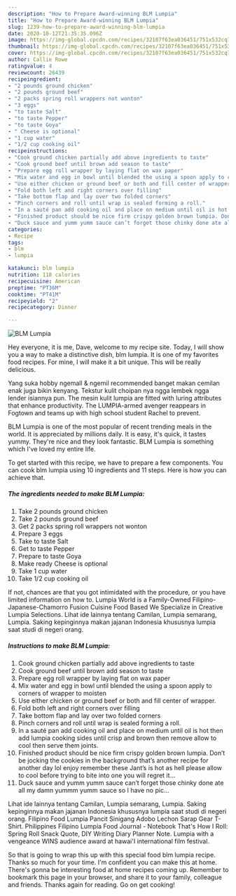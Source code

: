 ```yaml
---
description: "How to Prepare Award-winning BLM Lumpia"
title: "How to Prepare Award-winning BLM Lumpia"
slug: 1239-how-to-prepare-award-winning-blm-lumpia
date: 2020-10-12T21:35:35.096Z
image: https://img-global.cpcdn.com/recipes/32107f63ea036451/751x532cq70/blm-lumpia-recipe-main-photo.jpg
thumbnail: https://img-global.cpcdn.com/recipes/32107f63ea036451/751x532cq70/blm-lumpia-recipe-main-photo.jpg
cover: https://img-global.cpcdn.com/recipes/32107f63ea036451/751x532cq70/blm-lumpia-recipe-main-photo.jpg
author: Callie Rowe
ratingvalue: 4
reviewcount: 26439
recipeingredient:
- "2 pounds ground chicken"
- "2 pounds ground beef"
- "2 packs spring roll wrappers not wonton"
- "3 eggs"
- "to taste Salt"
- "to taste Pepper"
- "to taste Goya"
- " Cheese is optional"
- "1 cup water"
- "1/2 cup cooking oil"
recipeinstructions:
- "Cook ground chicken partially add above ingredients to taste"
- "Cook ground beef until brown add season to taste"
- "Prepare egg roll wrapper by laying flat on wax paper"
- "Mix water and egg in bowl until blended the using a spoon apply to corners of wrapper to moisten"
- "Use either chicken or ground beef or both and fill center of wrapper."
- "Fold both left and right corners over filling"
- "Take bottom flap and lay over two folded corners"
- "Pinch corners and roll until wrap is sealed forming a roll."
- "In a sauté pan add cooking oil and place on medium until oil is hot then add lumpia cooking sides until crisp and brown then remove allow to cool then serve them joints."
- "Finished product should be nice firm crispy golden brown lumpia. Don’t be jocking the cookies in the background that’s another recipe for another day lol enjoy remember these Jant’s is hot as hell please allow to cool before trying to bite into one you will regret it..."
- "Duck sauce and yumm yumm sauce can’t forget those chinky done ate all my damn yummm yumm sauce so I have no pic..."
categories:
- Recipe
tags:
- blm
- lumpia

katakunci: blm lumpia 
nutrition: 118 calories
recipecuisine: American
preptime: "PT36M"
cooktime: "PT41M"
recipeyield: "2"
recipecategory: Dinner

---
```



![BLM Lumpia](https://img-global.cpcdn.com/recipes/32107f63ea036451/751x532cq70/blm-lumpia-recipe-main-photo.jpg)

Hey everyone, it is me, Dave, welcome to my recipe site. Today, I will show you a way to make a distinctive dish, blm lumpia. It is one of my favorites food recipes. For mine, I will make it a bit unique. This will be really delicious.

Yang suka hobby ngemall &amp; ngemil recommended banget makan cemilan enak juga bikin kenyang. Tekstur kulit choipan nya ngga lembek ngga lender isiannya pun. The mesin kulit lumpia are fitted with luring attributes that enhance productivity. The LUMPIA-armed avenger reappears in Fogtown and teams up with high school student Rachel to prevent.

BLM Lumpia is one of the most popular of recent trending meals in the world. It is appreciated by millions daily. It is easy, it's quick, it tastes yummy. They're nice and they look fantastic. BLM Lumpia is something which I've loved my entire life.


To get started with this recipe, we have to prepare a few components. You can cook blm lumpia using 10 ingredients and 11 steps. Here is how you can achieve that.

<!--inarticleads1-->

##### The ingredients needed to make BLM Lumpia:

1. Take 2 pounds ground chicken
1. Take 2 pounds ground beef
1. Get 2 packs spring roll wrappers not wonton
1. Prepare 3 eggs
1. Take to taste Salt
1. Get to taste Pepper
1. Prepare to taste Goya
1. Make ready  Cheese is optional
1. Take 1 cup water
1. Take 1/2 cup cooking oil


If not, chances are that you got intimidated with the procedure, or you have limited information on how to. Lumpia World is a Family-Owned Filipino-Japanese-Chamorro Fusion Cuisine Food Based We Specialize in Creative Lumpia Selections. Lihat ide lainnya tentang Camilan, Lumpia semarang, Lumpia. Saking kepinginnya makan jajanan Indonesia khususnya lumpia saat studi di negeri orang. 

<!--inarticleads2-->

##### Instructions to make BLM Lumpia:

1. Cook ground chicken partially add above ingredients to taste
1. Cook ground beef until brown add season to taste
1. Prepare egg roll wrapper by laying flat on wax paper
1. Mix water and egg in bowl until blended the using a spoon apply to corners of wrapper to moisten
1. Use either chicken or ground beef or both and fill center of wrapper.
1. Fold both left and right corners over filling
1. Take bottom flap and lay over two folded corners
1. Pinch corners and roll until wrap is sealed forming a roll.
1. In a sauté pan add cooking oil and place on medium until oil is hot then add lumpia cooking sides until crisp and brown then remove allow to cool then serve them joints.
1. Finished product should be nice firm crispy golden brown lumpia. Don’t be jocking the cookies in the background that’s another recipe for another day lol enjoy remember these Jant’s is hot as hell please allow to cool before trying to bite into one you will regret it...
1. Duck sauce and yumm yumm sauce can’t forget those chinky done ate all my damn yummm yumm sauce so I have no pic...


Lihat ide lainnya tentang Camilan, Lumpia semarang, Lumpia. Saking kepinginnya makan jajanan Indonesia khususnya lumpia saat studi di negeri orang. Filipino Food Lumpia Pancit Sinigang Adobo Lechon Sarap Gear T-Shirt. Philippines Filipino Lumpia Food Journal - Notebook That&#39;s How I Roll: Spring Roll Snack Quote, DIY Writing Diary Planner Note. Lumpia with a vengeance WINS audience award at hawai&#39;I international film festival. 

So that is going to wrap this up with this special food blm lumpia recipe. Thanks so much for your time. I'm confident you can make this at home. There's gonna be interesting food at home recipes coming up. Remember to bookmark this page in your browser, and share it to your family, colleague and friends. Thanks again for reading. Go on get cooking!

